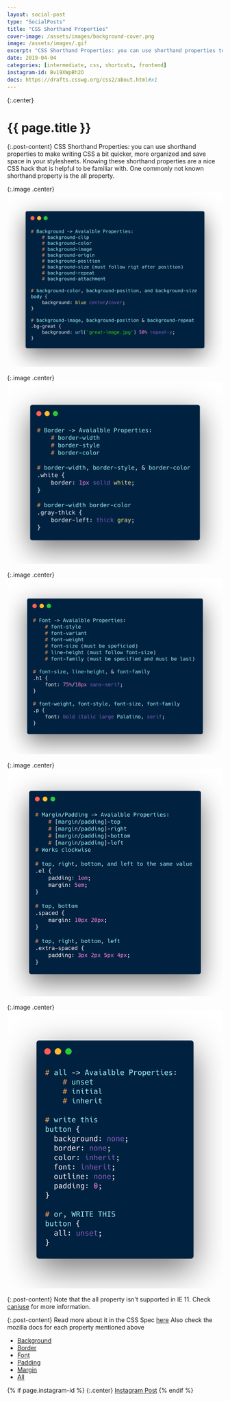 ```yaml
---
layout: social-post
type: "SocialPosts"
title: "CSS Shorthand Properties"
cover-image: /assets/images/background-cover.png
image: /assets/images/.gif
excerpt: "CSS Shorthand Properties: you can use shorthand properties to make writing CSS a bit quicker, more organized and save space in your stylesheets."
date: 2019-04-04
categories: [intermediate, css, shortcuts, frontend]
instagram-id: Bv19XWpBh2O
docs: https://drafts.csswg.org/css2/about.html#x1
---
```

{:.center}
# {{ page.title }}

{:.post-content}
CSS Shorthand Properties: you can use shorthand properties to make writing CSS a bit 
quicker, more organized and save space in your stylesheets. Knowing these shorthand 
properties are a nice CSS hack that is helpful to be familiar with. One commonly 
not known shorthand property is the all property. 

{:.image .center}
![background-code](/assets/images/background-code.png)

{:.image .center}
![border-code](/assets/images/border-code.png)

{:.image .center}
![font-code](/assets/images/font-code.png)

{:.image .center}
![margin-padding-code](/assets/images/margin-padding-code.png)

{:.image .center}
![all-code](/assets/images/all-code.png)

{:.post-content}
Note that the all property isn't supported in IE 11. Check <a href="https://caniuse.com/#feat=css-all" target="_blank">caniuse</a>
for more information.

{:.post-content}
Read more about it in the CSS Spec <a href="{{page.docs}}" target="_blank">here</a>
Also check the mozilla docs for each property mentioned above
* <a href="https://developer.mozilla.org/en-US/docs/Web/CSS/background" target="_blank">Background</a>
* <a href="https://developer.mozilla.org/en-US/docs/Web/CSS/border" target="_blank">Border</a>
* <a href="https://developer.mozilla.org/en-US/docs/Web/CSS/font" target="_blank">Font</a>
* <a href="https://developer.mozilla.org/en-US/docs/Web/CSS/padding" target="_blank">Padding</a>
* <a href="https://developer.mozilla.org/en-US/docs/Web/CSS/margin" target="_blank">Margin</a>
* <a href="https://developer.mozilla.org/en-US/docs/Web/CSS/all" target="_blank">All</a>

{% if page.instagram-id %}
{:.center}
<a class="insta-link" href="https://www.instagram.com/p/{{page.instagram-id}}" target="_blank">Instagram Post</a>
{% endif %}
